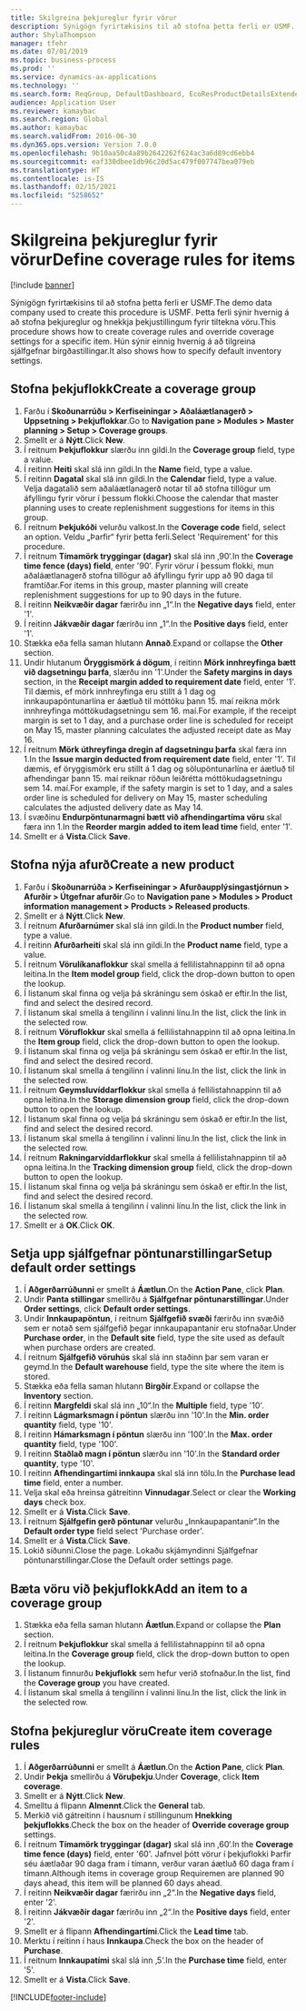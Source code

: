 ```yaml
---
title: Skilgreina þekjureglur fyrir vörur
description: Sýnigögn fyrirtækisins til að stofna þetta ferli er USMF.
author: ShylaThompson
manager: tfehr
ms.date: 07/01/2019
ms.topic: business-process
ms.prod: ''
ms.service: dynamics-ax-applications
ms.technology: ''
ms.search.form: ReqGroup, DefaultDashboard, EcoResProductDetailsExtended, EcoResProductCreate, InventItemOrderSetup, ReqItemTable
audience: Application User
ms.reviewer: kamaybac
ms.search.region: Global
ms.author: kamaybac
ms.search.validFrom: 2016-06-30
ms.dyn365.ops.version: Version 7.0.0
ms.openlocfilehash: 9b10aa50c4a89b2642262f624ac3a6d89cd6ebb4
ms.sourcegitcommit: eaf330dbee1db96c20d5ac479f007747bea079eb
ms.translationtype: HT
ms.contentlocale: is-IS
ms.lasthandoff: 02/15/2021
ms.locfileid: "5258652"
---
```

# <a name="define-coverage-rules-for-items"></a><span data-ttu-id="299e6-103">Skilgreina þekjureglur fyrir vörur</span><span class="sxs-lookup"><span data-stu-id="299e6-103">Define coverage rules for items</span></span>

[!include [banner](../../includes/banner.md)]

<span data-ttu-id="299e6-104">Sýnigögn fyrirtækisins til að stofna þetta ferli er USMF.</span><span class="sxs-lookup"><span data-stu-id="299e6-104">The demo data company used to create this procedure is USMF.</span></span> <span data-ttu-id="299e6-105">Þetta ferli sýnir hvernig á að stofna þekjureglur og hnekkja þekjustillingum fyrir tiltekna vöru.</span><span class="sxs-lookup"><span data-stu-id="299e6-105">This procedure shows how to create coverage rules and override coverage settings for a specific item.</span></span> <span data-ttu-id="299e6-106">Hún sýnir einnig hvernig á að tilgreina sjálfgefnar birgðastillingar.</span><span class="sxs-lookup"><span data-stu-id="299e6-106">It also shows how to specify default inventory settings.</span></span>


## <a name="create-a-coverage-group"></a><span data-ttu-id="299e6-107">Stofna þekjuflokk</span><span class="sxs-lookup"><span data-stu-id="299e6-107">Create a coverage group</span></span>
1. <span data-ttu-id="299e6-108">Farðu í **Skoðunarrúðu > Kerfiseiningar > Aðaláætlanagerð > Uppsetning > Þekjuflokkar**.</span><span class="sxs-lookup"><span data-stu-id="299e6-108">Go to **Navigation pane > Modules > Master planning > Setup > Coverage groups**.</span></span>
2. <span data-ttu-id="299e6-109">Smellt er á **Nýtt**.</span><span class="sxs-lookup"><span data-stu-id="299e6-109">Click **New**.</span></span>
3. <span data-ttu-id="299e6-110">Í reitnum **Þekjuflokkur** slærðu inn gildi.</span><span class="sxs-lookup"><span data-stu-id="299e6-110">In the **Coverage group** field, type a value.</span></span>
4. <span data-ttu-id="299e6-111">Í reitinn **Heiti** skal slá inn gildi.</span><span class="sxs-lookup"><span data-stu-id="299e6-111">In the **Name** field, type a value.</span></span>
5. <span data-ttu-id="299e6-112">Í reitinn **Dagatal** skal slá inn gildi.</span><span class="sxs-lookup"><span data-stu-id="299e6-112">In the **Calendar** field, type a value.</span></span> <span data-ttu-id="299e6-113">Velja dagatalið sem aðaláætlanagerð notar til að stofna tillögur um áfyllingu fyrir vörur í þessum flokki.</span><span class="sxs-lookup"><span data-stu-id="299e6-113">Choose the calendar that master planning uses to create replenishment suggestions for items in this group.</span></span>  
6. <span data-ttu-id="299e6-114">Í reitnum **Þekjukóði** velurðu valkost.</span><span class="sxs-lookup"><span data-stu-id="299e6-114">In the **Coverage code** field, select an option.</span></span> <span data-ttu-id="299e6-115">Veldu „Þarfir“ fyrir þetta ferli.</span><span class="sxs-lookup"><span data-stu-id="299e6-115">Select 'Requirement' for this procedure.</span></span>  
7. <span data-ttu-id="299e6-116">Í reitnum **Tímamörk tryggingar (dagar)** skal slá inn ‚90‘.</span><span class="sxs-lookup"><span data-stu-id="299e6-116">In the **Coverage time fence (days) field**, enter '90'.</span></span> <span data-ttu-id="299e6-117">Fyrir vörur í þessum flokki, mun aðaláætlanagerð stofna tillögur að áfyllingu fyrir upp að 90 daga til framtíðar.</span><span class="sxs-lookup"><span data-stu-id="299e6-117">For items in this group, master planning will create replenishment suggestions for up to 90 days in the future.</span></span>  
8. <span data-ttu-id="299e6-118">Í reitinn **Neikvæðir dagar** færirðu inn „1“.</span><span class="sxs-lookup"><span data-stu-id="299e6-118">In the **Negative days** field, enter '1'.</span></span>
9. <span data-ttu-id="299e6-119">Í reitinn **Jákvæðir dagar** færirðu inn „1“.</span><span class="sxs-lookup"><span data-stu-id="299e6-119">In the **Positive days** field, enter '1'.</span></span>
10. <span data-ttu-id="299e6-120">Stækka eða fella saman hlutann **Annað**.</span><span class="sxs-lookup"><span data-stu-id="299e6-120">Expand or collapse the **Other** section.</span></span>
11. <span data-ttu-id="299e6-121">Undir hlutanum **Öryggismörk á dögum**, í reitinn **Mörk innhreyfinga bætt við dagsetningu þarfa**, slærðu inn '1'.</span><span class="sxs-lookup"><span data-stu-id="299e6-121">Under the **Safety margins in days** section, in the **Receipt margin added to requirement date** field, enter '1'.</span></span> <span data-ttu-id="299e6-122">Til dæmis, ef mörk innhreyfinga eru stillt á 1 dag og innkaupapöntunarlína er áætluð til móttöku þann 15. maí reikna mörk innhreyfinga móttökudagsetningu sem 16. maí.</span><span class="sxs-lookup"><span data-stu-id="299e6-122">For example, if the receipt margin is set to 1 day, and a purchase order line is scheduled for receipt on May 15, master planning calculates the adjusted receipt date as May 16.</span></span>  
12. <span data-ttu-id="299e6-123">Í reitnum **Mörk úthreyfinga dregin af dagsetningu þarfa** skal færa inn 1.</span><span class="sxs-lookup"><span data-stu-id="299e6-123">In the **Issue margin deducted from requirement date** field, enter '1'.</span></span> <span data-ttu-id="299e6-124">Til dæmis, ef öryggismörk eru stillt á 1 dag og sölupöntunarlína er áætluð til afhendingar þann 15. maí reiknar röðun leiðrétta móttökudagsetningu sem 14. maí.</span><span class="sxs-lookup"><span data-stu-id="299e6-124">For example, if the safety margin is set to 1 day, and a sales order line is scheduled for delivery on May 15, master scheduling calculates the adjusted delivery date as May 14.</span></span>  
13. <span data-ttu-id="299e6-125">Í svæðinu **Endurpöntunarmagni bætt við afhendingartíma vöru** skal færa inn 1.</span><span class="sxs-lookup"><span data-stu-id="299e6-125">In the **Reorder margin added to item lead time** field, enter '1'.</span></span>
14. <span data-ttu-id="299e6-126">Smellt er á **Vista**.</span><span class="sxs-lookup"><span data-stu-id="299e6-126">Click **Save**.</span></span>

## <a name="create-a-new-product"></a><span data-ttu-id="299e6-127">Stofna nýja afurð</span><span class="sxs-lookup"><span data-stu-id="299e6-127">Create a new product</span></span>
1. <span data-ttu-id="299e6-128">Farðu í **Skoðunarrúða > Kerfiseiningar > Afurðaupplýsingastjórnun > Afurðir > Útgefnar afurðir**.</span><span class="sxs-lookup"><span data-stu-id="299e6-128">Go to **Navigation pane > Modules > Product information management > Products > Released products**.</span></span>
2. <span data-ttu-id="299e6-129">Smellt er á **Nýtt**.</span><span class="sxs-lookup"><span data-stu-id="299e6-129">Click **New**.</span></span>
3. <span data-ttu-id="299e6-130">Í reitnum **Afurðarnúmer** skal slá inn gildi.</span><span class="sxs-lookup"><span data-stu-id="299e6-130">In the **Product number** field, type a value.</span></span>
4. <span data-ttu-id="299e6-131">Í reitinn **Afurðarheiti** skal slá inn gildi.</span><span class="sxs-lookup"><span data-stu-id="299e6-131">In the **Product name** field, type a value.</span></span>
5. <span data-ttu-id="299e6-132">Í reitnum **Vörulíkanaflokkur** skal smella á fellilistahnappinn til að opna leitina.</span><span class="sxs-lookup"><span data-stu-id="299e6-132">In the **Item model group** field, click the drop-down button to open the lookup.</span></span>
6. <span data-ttu-id="299e6-133">Í listanum skal finna og velja þá skráningu sem óskað er eftir.</span><span class="sxs-lookup"><span data-stu-id="299e6-133">In the list, find and select the desired record.</span></span>
7. <span data-ttu-id="299e6-134">Í listanum skal smella á tengilinn í valinni línu.</span><span class="sxs-lookup"><span data-stu-id="299e6-134">In the list, click the link in the selected row.</span></span>
8. <span data-ttu-id="299e6-135">Í reitnum **Vöruflokkur** skal smella á fellilistahnappinn til að opna leitina.</span><span class="sxs-lookup"><span data-stu-id="299e6-135">In the **Item group** field, click the drop-down button to open the lookup.</span></span>
9. <span data-ttu-id="299e6-136">Í listanum skal finna og velja þá skráningu sem óskað er eftir.</span><span class="sxs-lookup"><span data-stu-id="299e6-136">In the list, find and select the desired record.</span></span>
10. <span data-ttu-id="299e6-137">Í listanum skal smella á tengilinn í valinni línu.</span><span class="sxs-lookup"><span data-stu-id="299e6-137">In the list, click the link in the selected row.</span></span>
11. <span data-ttu-id="299e6-138">Í reitnum **Geymsluvíddarflokkur** skal smella á fellilistahnappinn til að opna leitina.</span><span class="sxs-lookup"><span data-stu-id="299e6-138">In the **Storage dimension group** field, click the drop-down button to open the lookup.</span></span>
12. <span data-ttu-id="299e6-139">Í listanum skal finna og velja þá skráningu sem óskað er eftir.</span><span class="sxs-lookup"><span data-stu-id="299e6-139">In the list, find and select the desired record.</span></span>
13. <span data-ttu-id="299e6-140">Í listanum skal smella á tengilinn í valinni línu.</span><span class="sxs-lookup"><span data-stu-id="299e6-140">In the list, click the link in the selected row.</span></span>
14. <span data-ttu-id="299e6-141">Í reitnum **Rakningarvíddarflokkur** skal smella á fellilistahnappinn til að opna leitina.</span><span class="sxs-lookup"><span data-stu-id="299e6-141">In the **Tracking dimension group** field, click the drop-down button to open the lookup.</span></span>
15. <span data-ttu-id="299e6-142">Í listanum skal finna og velja þá skráningu sem óskað er eftir.</span><span class="sxs-lookup"><span data-stu-id="299e6-142">In the list, find and select the desired record.</span></span>
16. <span data-ttu-id="299e6-143">Í listanum skal smella á tengilinn í valinni línu.</span><span class="sxs-lookup"><span data-stu-id="299e6-143">In the list, click the link in the selected row.</span></span>
17. <span data-ttu-id="299e6-144">Smellt er á **OK**.</span><span class="sxs-lookup"><span data-stu-id="299e6-144">Click **OK**.</span></span>

## <a name="setup-default-order-settings"></a><span data-ttu-id="299e6-145">Setja upp sjálfgefnar pöntunarstillingar</span><span class="sxs-lookup"><span data-stu-id="299e6-145">Setup default order settings</span></span>
1. <span data-ttu-id="299e6-146">Í **Aðgerðarrúðunni** er smellt á **Áætlun**.</span><span class="sxs-lookup"><span data-stu-id="299e6-146">On the **Action Pane**, click **Plan**.</span></span>
2. <span data-ttu-id="299e6-147">Undir **Panta stillingar** smellirðu á **Sjálfgefnar pöntunarstillingar**.</span><span class="sxs-lookup"><span data-stu-id="299e6-147">Under **Order settings**, click **Default order settings**.</span></span>
3. <span data-ttu-id="299e6-148">Undir **Innkaupapöntun**, í reitnum **Sjálfgefið svæði** færirðu inn svæðið sem er notað sem sjálfgefið þegar innkaupapantanir eru stofnaðar.</span><span class="sxs-lookup"><span data-stu-id="299e6-148">Under **Purchase order**, in the **Default site** field, type the site used as default when purchase orders are created.</span></span>
4. <span data-ttu-id="299e6-149">Í reitnum **Sjálfgefið vöruhús** skal slá inn staðinn þar sem varan er geymd.</span><span class="sxs-lookup"><span data-stu-id="299e6-149">In the **Default warehouse** field, type the site where the item is stored.</span></span>
5. <span data-ttu-id="299e6-150">Stækka eða fella saman hlutann **Birgðir**.</span><span class="sxs-lookup"><span data-stu-id="299e6-150">Expand or collapse the **Inventory** section.</span></span>
6. <span data-ttu-id="299e6-151">Í reitinn **Margfeldi** skal slá inn „10“.</span><span class="sxs-lookup"><span data-stu-id="299e6-151">In the **Multiple** field, type '10'.</span></span>
7. <span data-ttu-id="299e6-152">Í reitinn **Lágmarksmagn í pöntun** slærðu inn '10'.</span><span class="sxs-lookup"><span data-stu-id="299e6-152">In the **Min. order quantity** field, type '10'.</span></span>
8. <span data-ttu-id="299e6-153">Í reitinn **Hámarksmagn í pöntun** slærðu inn '100'.</span><span class="sxs-lookup"><span data-stu-id="299e6-153">In the **Max. order quantity** field, type '100'.</span></span>
9. <span data-ttu-id="299e6-154">Í reitinn **Staðlað magn í pöntun** slærðu inn '10'.</span><span class="sxs-lookup"><span data-stu-id="299e6-154">In the **Standard order quantity**, type '10'.</span></span>
10. <span data-ttu-id="299e6-155">Í reitinn **Afhendingartími innkaupa** skal slá inn tölu.</span><span class="sxs-lookup"><span data-stu-id="299e6-155">In the **Purchase lead time** field, enter a number.</span></span>
11. <span data-ttu-id="299e6-156">Velja skal eða hreinsa gátreitinn **Vinnudagar**.</span><span class="sxs-lookup"><span data-stu-id="299e6-156">Select or clear the **Working days** check box.</span></span>
12. <span data-ttu-id="299e6-157">Smellt er á **Vista**.</span><span class="sxs-lookup"><span data-stu-id="299e6-157">Click **Save**.</span></span>
13. <span data-ttu-id="299e6-158">Í reitnum **Sjálfgefin gerð pöntunar** velurðu „Innkaupapantanir“.</span><span class="sxs-lookup"><span data-stu-id="299e6-158">In the **Default order type** field select 'Purchase order'.</span></span>
14. <span data-ttu-id="299e6-159">Smellt er á **Vista**.</span><span class="sxs-lookup"><span data-stu-id="299e6-159">Click **Save**.</span></span>
15. <span data-ttu-id="299e6-160">Lokið síðunni.</span><span class="sxs-lookup"><span data-stu-id="299e6-160">Close the page.</span></span> <span data-ttu-id="299e6-161">Lokaðu skjámyndinni Sjálfgefnar pöntunarstillingar.</span><span class="sxs-lookup"><span data-stu-id="299e6-161">Close the Default order settings page.</span></span>  

## <a name="add-an-item-to-a-coverage-group"></a><span data-ttu-id="299e6-162">Bæta vöru við þekjuflokk</span><span class="sxs-lookup"><span data-stu-id="299e6-162">Add an item to a coverage group</span></span>
1. <span data-ttu-id="299e6-163">Stækka eða fella saman hlutann **Áætlun**.</span><span class="sxs-lookup"><span data-stu-id="299e6-163">Expand or collapse the **Plan** section.</span></span>
2. <span data-ttu-id="299e6-164">Í reitnum **Þekjuflokkur** skal smella á fellilistahnappinn til að opna leitina.</span><span class="sxs-lookup"><span data-stu-id="299e6-164">In the **Coverage group** field, click the drop-down button to open the lookup.</span></span>
3. <span data-ttu-id="299e6-165">Í listanum finnurðu **Þekjuflokk** sem hefur verið stofnaður.</span><span class="sxs-lookup"><span data-stu-id="299e6-165">In the list, find the **Coverage group** you have created.</span></span>
4. <span data-ttu-id="299e6-166">Í listanum skal smella á tengilinn í valinni línu.</span><span class="sxs-lookup"><span data-stu-id="299e6-166">In the list, click the link in the selected row.</span></span>

## <a name="create-item-coverage-rules"></a><span data-ttu-id="299e6-167">Stofna þekjureglur vöru</span><span class="sxs-lookup"><span data-stu-id="299e6-167">Create item coverage rules</span></span>
1. <span data-ttu-id="299e6-168">Í **Aðgerðarrúðunni** er smellt á **Áætlun**.</span><span class="sxs-lookup"><span data-stu-id="299e6-168">On the **Action Pane**, click **Plan**.</span></span>
2. <span data-ttu-id="299e6-169">Undir **Þekja** smellirðu á **Vöruþekju**.</span><span class="sxs-lookup"><span data-stu-id="299e6-169">Under **Coverage**, click **Item coverage**.</span></span>
3. <span data-ttu-id="299e6-170">Smellt er á **Nýtt**.</span><span class="sxs-lookup"><span data-stu-id="299e6-170">Click **New**.</span></span>
4. <span data-ttu-id="299e6-171">Smelltu á flipann **Almennt**.</span><span class="sxs-lookup"><span data-stu-id="299e6-171">Click the **General** tab.</span></span>
5. <span data-ttu-id="299e6-172">Merkið við gátreitinn í hausnum í stillingunum **Hnekking þekjuflokks**.</span><span class="sxs-lookup"><span data-stu-id="299e6-172">Check the box on the header of **Override coverage group** settings.</span></span>
6. <span data-ttu-id="299e6-173">Í reitnum **Tímamörk tryggingar (dagar)** skal slá inn ‚60‘.</span><span class="sxs-lookup"><span data-stu-id="299e6-173">In the **Coverage time fence (days)** field, enter '60'.</span></span> <span data-ttu-id="299e6-174">Jafnvel þótt vörur í þekjuflokki Þarfir séu áætlaðar 90 daga fram í tímann, verður varan áætluð 60 daga fram í tímann.</span><span class="sxs-lookup"><span data-stu-id="299e6-174">Although items in coverage group Requiremen are planned 90 days ahead, this item will be planned 60 days ahead.</span></span>  
7. <span data-ttu-id="299e6-175">Í reitinn **Neikvæðir dagar** færirðu inn „2“.</span><span class="sxs-lookup"><span data-stu-id="299e6-175">In the **Negative days** field, enter '2'.</span></span>
8. <span data-ttu-id="299e6-176">Í reitinn **Jákvæðir dagar** færirðu inn „2“.</span><span class="sxs-lookup"><span data-stu-id="299e6-176">In the **Positive days** field, enter '2'.</span></span>
9. <span data-ttu-id="299e6-177">Smellt er á flipann **Afhendingartími**.</span><span class="sxs-lookup"><span data-stu-id="299e6-177">Click the **Lead time** tab.</span></span>
10. <span data-ttu-id="299e6-178">Merktu í reitinn í haus **Innkaupa**.</span><span class="sxs-lookup"><span data-stu-id="299e6-178">Check the box on the header of **Purchase**.</span></span>
11. <span data-ttu-id="299e6-179">Í reitnum **Innkaupatími** skal slá inn ‚5‘.</span><span class="sxs-lookup"><span data-stu-id="299e6-179">In the **Purchase time** field, enter '5'.</span></span>
12. <span data-ttu-id="299e6-180">Smellt er á **Vista**.</span><span class="sxs-lookup"><span data-stu-id="299e6-180">Click **Save**.</span></span>



[!INCLUDE[footer-include](../../../includes/footer-banner.md)]